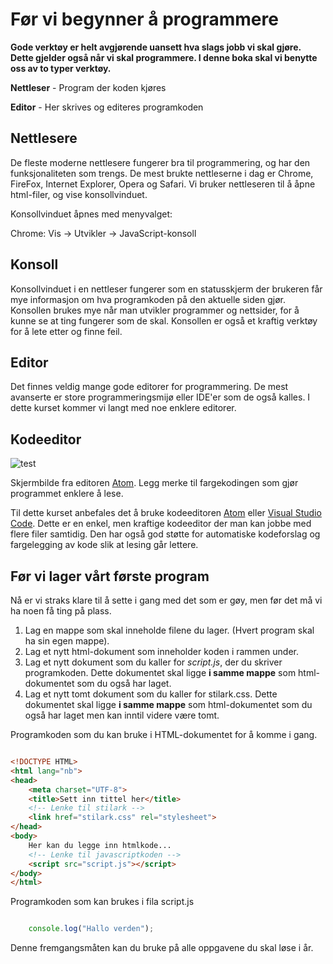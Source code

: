 Før vi begynner å programmere
=============================

**Gode verktøy er helt avgjørende uansett hva slags jobb vi skal gjøre. Dette gjelder også når vi skal programmere. I denne boka skal vi benytte oss av to typer verktøy.**

**Nettleser** - Program der koden kjøres

**Editor** - Her skrives og editeres programkoden

Nettlesere
----------
De fleste moderne nettlesere fungerer bra til programmering, og har den funksjonaliteten som trengs. De mest brukte nettleserne i dag er  Chrome, FireFox, Internet Explorer, Opera og Safari. Vi bruker nettleseren til å åpne html-filer, og vise konsollvinduet.

Konsollvinduet åpnes med menyvalget:

Chrome: Vis -> Utvikler -> JavaScript-konsoll

Konsoll
-------
Konsollvinduet i en nettleser fungerer som en statusskjerm der brukeren får mye informasjon om hva programkoden på den aktuelle siden gjør. Konsollen brukes mye når man utvikler programmer og nettsider, for å kunne se at ting fungerer som de skal. Konsollen er også et kraftig verktøy for å lete etter og finne feil.


Editor
------
Det finnes veldig mange gode editorer for programmering. De mest avanserte er store programmeringsmijø eller IDE'er som de også kalles. I dette kurset kommer vi langt med noe enklere editorer.

Kodeeditor
----------
![test](https://upload.wikimedia.org/wikipedia/commons/6/64/Atom-editor.png)

Skjermbilde fra editoren [Atom](http://atom.io). Legg merke til fargekodingen som gjør programmet enklere å lese.

Til dette kurset anbefales det å bruke kodeeditoren [Atom](http://atom.io) eller [Visual Studio Code](https://code.visualstudio.com/). Dette er en enkel, men kraftige kodeeditor der man kan jobbe med flere filer samtidig. Den har også god støtte for automatiske kodeforslag og fargelegging av kode slik at lesing går lettere.

Før vi lager vårt første program
--------------------------------

Nå er vi straks klare til å sette i gang med det som er gøy, men før det må vi ha noen få ting på plass.


 1. Lag en mappe som skal inneholde filene du lager. (Hvert program skal ha sin egen mappe).
 2. Lag et nytt html-dokument som inneholder koden i rammen under.
 3. Lag et nytt dokument som du kaller for *script.js*, der du skriver programkoden. Dette dokumentet skal ligge **i samme mappe** som html-dokumentet som du også har laget.
 4. Lag et nytt tomt dokument som du kaller for stilark.css. Dette dokumentet skal ligge **i samme mappe** som html-dokumentet som du også har laget men kan inntil videre være tomt.

Programkoden som du  kan bruke i HTML-dokumentet for å komme i gang.

``` html

<!DOCTYPE HTML>
<html lang="nb">
<head>
	<meta charset="UTF-8">
	<title>Sett inn tittel her</title>
	<!-- Lenke til stilark -->
	<link href="stilark.css" rel="stylesheet">
</head>
<body>
	Her kan du legge inn htmlkode...
	<!-- Lenke til javascriptkoden -->
	<script src="script.js"></script>
</body>
</html>
```

Programkoden som kan brukes i fila script.js
``` javascript

	console.log("Hallo verden");
```

Denne fremgangsmåten kan du bruke på alle oppgavene du skal løse i år.
